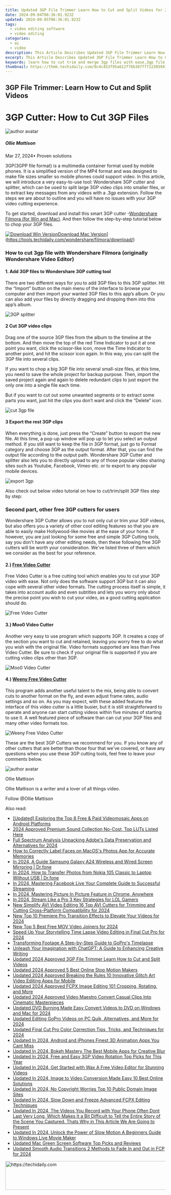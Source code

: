 ```yaml
---
title: Updated 3GP File Trimmer Learn How to Cut and Split Videos for 2024
date: 2024-09-04T06:36:01.923Z
updated: 2024-09-05T06:36:01.923Z
tags: 
  - video editing software
  - video editing
categories: 
  - ai
  - video
description: This Article Describes Updated 3GP File Trimmer Learn How to Cut and Split Videos for 2024
excerpt: This Article Describes Updated 3GP File Trimmer Learn How to Cut and Split Videos for 2024
keywords: learn how to cut trim and merge 3gp files with ease,3gp file trimmer learn how to cut and split videos,how to trim cut and edit 3gp videos like a pro,how to trim and split 3gp videos in minutes,3gp video editor learn to cut and split files,3gp file trimmer edit and split your videos easily,mastering avi file editing easy ways to trim cut and split videos 2023 update
thumbnail: https://thmb.techidaily.com/0c4c453f95a612f76b387ff712305941e5398ae6df028882ef27bbdd6859fdde.jpg
---
```


## 3GP File Trimmer: Learn How to Cut and Split Videos

# 3GP Cutter: How to Cut 3GP Files

![author avatar](https://images.wondershare.com/filmora/article-images/ollie-mattison.jpg)

##### Ollie Mattison

 Mar 27, 2024• Proven solutions

3GP(3GPP file format) is a multimedia container format used by mobile phones. It is a simplified version of the MP4 format and was designed to make file sizes smaller so mobile phones could support video. In this article, we will introduce a very easy-to-use tool: Wondershare 3GP cutter and splitter, which can be used to split large 3GP video clips into smaller files, or to extract key messages from any videos with a .3gp extension. Follow the steps we are about to outline and you will have no issues with your 3GP video cutting experience.

To get started, download and install this smart 3GP cutter -[Wondershare Filmora (for Win and Mac)](https://tools.techidaily.com/wondershare/filmora/download/). And then follow the step-by-step tutorial below to chop your 3GP files.

[![Download Win Version](https://images.wondershare.com/filmora/guide/download-btn-win.jpg)](https://tools.techidaily.com/wondershare/filmora/download/)[Download Mac Version](https://images.wondershare.com/filmora/guide/download-btn-mac.jpg)](https://tools.techidaily.com/wondershare/filmora/download/)

### How to cut 3gp file with Wondershare Filmora (originally Wondershare Video Editor)

#### 1\.  Add 3GP files to Wondershare 3GP cutting tool

There are two different ways for you to add 3GP files to this 3GP splitter. Hit the “Import” button on the main menu of the interface to browse your computer and then import your wanted 3GP files to this app’s album. Or you can also add your files by directly dragging and dropping them into this app’s album.

![3GP splitter](https://images.wondershare.com/images/multimedia/video-editor/import-video-1.jpg)

#### 2 Cut 3GP video clips

Drag one of the source 3GP files from the album to the timeline at the bottom. And then move the top of the red Time Indicator to put it at one point you want, click the scissor-like icon, move the Time Indicator to another point, and hit the scissor icon again. In this way, you can split the 3GP file into several clips.

If you want to chop a big 3GP file into several small-size files, at this time, you need to save the whole project for backup purpose. Then, import the saved project again and again to delete redundant clips to just export the only one into a single file each time.

But if you want to cut out some unwanted segments or to extract some parts you want, just hit the clips you don’t want and click the “Delete” icon.

![cut 3gp file ](https://images.wondershare.com/images/multimedia/video-editor/cut-steps.jpg)

#### 3 Export the rest 3GP clips

When everything is done, just press the “Create” button to export the new file. At this time, a pop-up window will pop up to let you select an output method. If you still want to keep the file in 3GP format, just go to Format category and choose 3GP as the output format. After that, you can find the output file according to the output path.
Wondershare 3GP Cutter and splitter also lets you to directly upload to any of those popular video sharing sites such as Youtube, Facebook, Vimeo etc. or to export to any popular mobile devices.

![export 3gp](https://images.wondershare.com/images/multimedia/video-editor/video-editor-output.jpg)

Also check out below video tutorial on how to cut/trim/split 3GP files step by step:

### Second part, other free 3GP cutters for users

Wondershare 3GP Cutter allows you to not only cut or trim your 3GP videos, but also offers you a variety of other cool editing features so that you are able to easily make Hollywood-like movies at the ease of your home. If however, you are just looking for some free and simple 3GP Cutting tools, say you don't have any other editing needs, then these following free 3GP cutters will be worth your consideration. We've listed three of them which we consider as the best for your reference.

#### 2.) [Free Video Cutter](http://www.free-video-cutter.org/)

Free Video Cutter is a free cutting tool which enables you to cut your 3GP video with ease. Not only does the software support 3GP but it can also cope with several other video formats. The cutting process itself is simple, it takes into account audio and even subtitles and lets you worry only about the precise point you wish to cut your video, as a good cutting application should do.

![Free Video Cutter](https://images.wondershare.com/multimedia/free-video-cutter.png)

#### 3.) Moo0 Video Cutter

Another very easy to use program which supports 3GP. It creates a copy of the section you want to cut and retained, leaving you worry free to do what you wish with the original file. Video formats supported are less than Free Video Cutter. Be sure to check if your original file is supported if you are cutting video clips other than 3GP.

![Moo0 Video Cutter](https://images.wondershare.com/multimedia/moo0.png)

#### 4.) [Weeny Free Video Cutter](http://www.weenysoft.com/free-video-cutter.html)

This program adds another useful talent to the mix, being able to convert cuts to another format on the fly, and even adjust frame rates, audio settings and so on. As you may expect, with these added features the interface of this video cutter is a little busier, but it is still straightforward to operate and anyone can start cutting videos within five minutes of starting to use it. A well featured piece of software than can cut your 3GP files and many other video formats too.

![Weeny Free Video Cutter](https://images.wondershare.com/multimedia/weeny.jpg)

These are the best 3GP Cutters we recommend for you. If you know any of other cutters that are better than those four that we've covered, or have any questions when you use these 3GP cutting tools, feel free to leave your comments below.

![author avatar](https://images.wondershare.com/filmora/article-images/ollie-mattison.jpg)

Ollie Mattison

Ollie Mattison is a writer and a lover of all things video.

Follow @Ollie Mattison

<span class="atpl-alsoreadstyle">Also read:</span>
<div><ul>
<li><a href="https://some-techniques.techidaily.com/updated-exploring-the-top-8-free-and-paid-videomosaic-apps-on-android-platforms/"><u>[Updated] Exploring the Top 8 Free & Paid Videomosaic Apps on Android Platforms</u></a></li>
<li><a href="https://article-helps.techidaily.com/2024-approved-premium-sound-collection-no-cost-top-luts-listed-here/"><u>2024 Approved  Premium Sound Collection  No-Cost, Top LUTs Listed Here</u></a></li>
<li><a href="https://some-knowledge.techidaily.com/full-spectrum-analysis-unpacking-adobes-data-preservation-and-alternatives-for-2024/"><u>Full Spectrum Analysis  Unpacking Adobe's Data Preservation and Alternatives for 2024</u></a></li>
<li><a href="https://fox-that.techidaily.com/how-to-correctly-label-faces-on-macoss-photos-app-for-accurate-memories/"><u>How to Correctly Label Faces on MacOS's Photos App for Accurate Memories</u></a></li>
<li><a href="https://screen-mirror.techidaily.com/in-2024-a-guide-samsung-galaxy-a24-wireless-and-wired-screen-mirroring-drfone-by-drfone-android/"><u>In 2024, A Guide Samsung Galaxy A24 Wireless and Wired Screen Mirroring | Dr.fone</u></a></li>
<li><a href="https://android-transfer.techidaily.com/in-2024-how-to-transfer-photos-from-nokia-105-classic-to-laptop-without-usb-drfone-by-drfone-transfer-from-android-transfer-from-android/"><u>In 2024, How to Transfer Photos from Nokia 105 Classic to Laptop Without USB | Dr.fone</u></a></li>
<li><a href="https://ai-live-streaming.techidaily.com/in-2024-mastering-facebook-live-your-complete-guide-to-successful-streaming/"><u>In 2024, Mastering Facebook Live Your Complete Guide to Successful Streaming</u></a></li>
<li><a href="https://extra-approaches.techidaily.com/in-2024-mastering-picture-in-picture-feature-in-chrome-anywhere/"><u>In 2024, Mastering Picture In Picture Feature in Chrome, Anywhere</u></a></li>
<li><a href="https://screen-activity-recording.techidaily.com/in-2024-stream-like-a-pro-3-key-strategies-for-lol-gamers/"><u>In 2024, Stream Like a Pro  3 Key Strategies for LOL Gamers</u></a></li>
<li><a href="https://video-content-creator.techidaily.com/new-simplify-avi-video-editing-16-top-avi-cutters-for-trimming-and-cutting-cross-platform-compatibility-for-2024/"><u>New Simplify AVI Video Editing 16 Top AVI Cutters for Trimming and Cutting Cross-Platform Compatibility for 2024</u></a></li>
<li><a href="https://video-content-creator.techidaily.com/new-top-10-premiere-pro-transition-effects-to-elevate-your-videos-for-2024/"><u>New Top 10 Premiere Pro Transition Effects to Elevate Your Videos for 2024</u></a></li>
<li><a href="https://video-content-creator.techidaily.com/new-top-5-best-free-mov-video-joiners-for-2024/"><u>New Top 5 Best Free MOV Video Joiners for 2024</u></a></li>
<li><a href="https://video-content-creator.techidaily.com/speed-up-your-storytelling-time-lapse-video-editing-in-final-cut-pro-for-2024/"><u>Speed Up Your Storytelling Time Lapse Video Editing in Final Cut Pro for 2024</u></a></li>
<li><a href="https://fox-direct.techidaily.com/transforming-footage-a-step-by-step-guide-to-gopros-timelapse/"><u>Transforming Footage  A Step-by-Step Guide to GoPro's Timelapse</u></a></li>
<li><a href="https://tech-haven.techidaily.com/unleash-your-imagination-with-chatgpt-a-guide-to-enhancing-creative-writing/"><u>Unleash Your Imagination with ChatGPT: A Guide to Enhancing Creative Writing</u></a></li>
<li><a href="https://video-content-creator.techidaily.com/updated-2024-approved-3gp-file-trimmer-learn-how-to-cut-and-split-videos/"><u>Updated 2024 Approved 3GP File Trimmer Learn How to Cut and Split Videos</u></a></li>
<li><a href="https://video-content-creator.techidaily.com/updated-2024-approved-5-best-online-stop-motion-makers/"><u>Updated 2024 Approved 5 Best Online Stop Motion Makers</u></a></li>
<li><a href="https://video-content-creator.techidaily.com/updated-2024-approved-breaking-the-rules-10-innovative-glitch-art-video-editing-apps-for-mobile/"><u>Updated 2024 Approved Breaking the Rules 10 Innovative Glitch Art Video Editing Apps for Mobile</u></a></li>
<li><a href="https://video-content-creator.techidaily.com/updated-2024-approved-fcpx-image-editing-101-cropping-rotating-and-more/"><u>Updated 2024 Approved FCPX Image Editing 101 Cropping, Rotating, and More</u></a></li>
<li><a href="https://video-content-creator.techidaily.com/updated-2024-approved-video-maestro-convert-casual-clips-into-cinematic-masterpieces/"><u>Updated 2024 Approved Video Maestro Convert Casual Clips Into Cinematic Masterpieces</u></a></li>
<li><a href="https://video-content-creator.techidaily.com/updated-dvd-burning-made-easy-convert-videos-to-dvd-on-windows-and-mac-for-2024/"><u>Updated DVD Burning Made Easy Convert Videos to DVD on Windows and Mac for 2024</u></a></li>
<li><a href="https://video-content-creator.techidaily.com/updated-editing-gopro-videos-on-pc-quik-alternatives-and-more-for-2024/"><u>Updated Editing GoPro Videos on PC Quik, Alternatives, and More for 2024</u></a></li>
<li><a href="https://video-content-creator.techidaily.com/updated-final-cut-pro-color-correction-tips-tricks-and-techniques-for-2024/"><u>Updated Final Cut Pro Color Correction Tips, Tricks, and Techniques for 2024</u></a></li>
<li><a href="https://video-content-creator.techidaily.com/updated-in-2024-android-and-iphones-finest-3d-animation-apps-you-cant-miss/"><u>Updated In 2024, Android and iPhones Finest 3D Animation Apps You Cant Miss</u></a></li>
<li><a href="https://video-content-creator.techidaily.com/updated-in-2024-bokeh-mastery-the-best-mobile-apps-for-creative-blur/"><u>Updated In 2024, Bokeh Mastery The Best Mobile Apps for Creative Blur</u></a></li>
<li><a href="https://video-content-creator.techidaily.com/updated-in-2024-free-and-easy-3gp-video-rotation-top-picks-for-this-year/"><u>Updated In 2024, Free and Easy 3GP Video Rotation Top Picks for This Year</u></a></li>
<li><a href="https://video-content-creator.techidaily.com/updated-in-2024-get-started-with-wax-a-free-video-editor-for-stunning-videos/"><u>Updated In 2024, Get Started with Wax A Free Video Editor for Stunning Videos</u></a></li>
<li><a href="https://video-content-creator.techidaily.com/updated-in-2024-image-to-video-conversion-made-easy-10-best-online-solutions/"><u>Updated In 2024, Image to Video Conversion Made Easy 10 Best Online Solutions</u></a></li>
<li><a href="https://video-content-creator.techidaily.com/updated-in-2024-no-copyright-worries-top-10-public-domain-image-sites/"><u>Updated In 2024, No Copyright Worries Top 10 Public Domain Image Sites</u></a></li>
<li><a href="https://video-content-creator.techidaily.com/updated-in-2024-slow-down-and-freeze-advanced-fcpx-editing-techniques/"><u>Updated In 2024, Slow Down and Freeze Advanced FCPX Editing Techniques</u></a></li>
<li><a href="https://video-content-creator.techidaily.com/updated-in-2024-the-videos-you-record-with-your-phone-often-dont-last-very-long-which-makes-it-a-bit-difficult-to-tell-the-entire-story-of-the-scene-you-cap/"><u>Updated In 2024, The Videos You Record with Your Phone Often Dont Last Very Long, Which Makes It a Bit Difficult to Tell the Entire Story of the Scene You Captured. Thats Why in This Article We Are Going to Present</u></a></li>
<li><a href="https://video-content-creator.techidaily.com/updated-in-2024-unlock-the-power-of-slow-motion-a-beginners-guide-to-windows-live-movie-maker/"><u>Updated In 2024, Unlock the Power of Slow Motion A Beginners Guide to Windows Live Movie Maker</u></a></li>
<li><a href="https://video-content-creator.techidaily.com/updated-mac-green-screen-software-top-picks-and-reviews/"><u>Updated Mac Green Screen Software Top Picks and Reviews</u></a></li>
<li><a href="https://video-content-creator.techidaily.com/updated-smooth-audio-transitions-2-methods-to-fade-in-and-out-in-fcp-for-2024/"><u>Updated Smooth Audio Transitions 2 Methods to Fade In and Out in FCP for 2024</u></a></li>
</ul></div>

<ins class="adsbygoogle"
      style="display:block"
      data-ad-client="ca-pub-7571918770474297"
      data-ad-slot="8358498916"
      data-ad-format="auto"
      data-full-width-responsive="true"></ins>
<!-- affiliate ads begin -->
<a href="https://appsumo.8odi.net/c/5597632/2130875/7443" target="_top" id="2130875">
  <img src="//a.impactradius-go.com/display-ad/7443-2130875" border="0" alt="https://techidaily.com" width="728" height="90"/>
</a>
<img height="0" width="0" src="https://appsumo.8odi.net/i/5597632/2130875/7443" style="position:absolute;visibility:hidden;" border="0" />
<!-- affiliate ads end -->